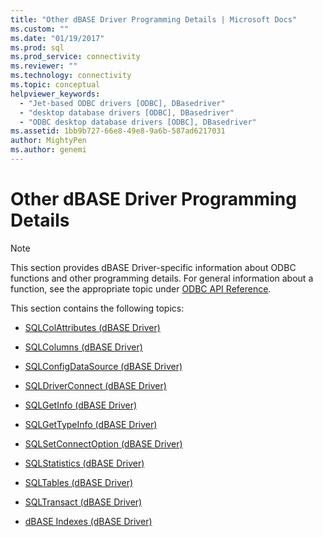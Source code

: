 ```yaml
---
title: "Other dBASE Driver Programming Details | Microsoft Docs"
ms.custom: ""
ms.date: "01/19/2017"
ms.prod: sql
ms.prod_service: connectivity
ms.reviewer: ""
ms.technology: connectivity
ms.topic: conceptual
helpviewer_keywords: 
  - "Jet-based ODBC drivers [ODBC], DBasedriver"
  - "desktop database drivers [ODBC], DBasedriver"
  - "ODBC desktop database drivers [ODBC], DBasedriver"
ms.assetid: 1bb9b727-66e8-49e8-9a6b-587ad6217031
author: MightyPen
ms.author: genemi
---
```

# Other dBASE Driver Programming Details
> [!NOTE]  
>  This section provides dBASE Driver-specific information about ODBC functions and other programming details. For general information about a function, see the appropriate topic under [ODBC API Reference](../../odbc/reference/syntax/odbc-api-reference.md).  
  
 This section contains the following topics:  
  
-   [SQLColAttributes (dBASE Driver)](../../odbc/microsoft/sqlcolattributes-dbase-driver.md)  
  
-   [SQLColumns (dBASE Driver)](../../odbc/microsoft/sqlcolumns-dbase-driver.md)  
  
-   [SQLConfigDataSource (dBASE Driver)](../../odbc/microsoft/sqlconfigdatasource-dbase-driver.md)  
  
-   [SQLDriverConnect (dBASE Driver)](../../odbc/microsoft/sqldriverconnect-dbase-driver.md)  
  
-   [SQLGetInfo (dBASE Driver)](../../odbc/microsoft/sqlgetinfo-dbase-driver.md)  
  
-   [SQLGetTypeInfo (dBASE Driver)](../../odbc/microsoft/sqlgettypeinfo-dbase-driver.md)  
  
-   [SQLSetConnectOption (dBASE Driver)](../../odbc/microsoft/sqlsetconnectoption-dbase-driver.md)  
  
-   [SQLStatistics (dBASE Driver)](../../odbc/microsoft/sqlstatistics-dbase-driver.md)  
  
-   [SQLTables (dBASE Driver)](../../odbc/microsoft/sqltables-dbase-driver.md)  
  
-   [SQLTransact (dBASE Driver)](../../odbc/microsoft/sqltransact-dbase-driver.md)  
  
-   [dBASE Indexes (dBASE Driver)](../../odbc/microsoft/dbase-indexes.md)
